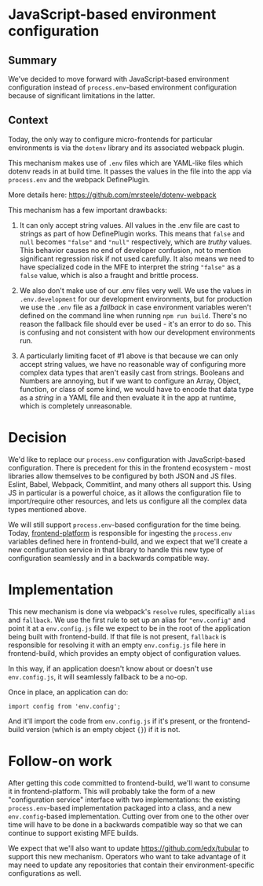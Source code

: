 # JavaScript-based environment configuration

## Summary

We've decided to move forward with JavaScript-based environment configuration instead of `process.env`-based environment configuration because of significant limitations in the latter.

## Context

Today, the only way to configure micro-frontends for particular environments is via the `dotenv` library and its associated webpack plugin.

This mechanism makes use of `.env` files which are YAML-like files which dotenv reads in at build time.  It passes the values in the file into the app via `process.env` and the webpack DefinePlugin.

More details here: https://github.com/mrsteele/dotenv-webpack

This mechanism has a few important drawbacks:

1. It can only accept string values.  All values in the .env file are cast to strings as part of how DefinePlugin works.  This means that `false` and `null` becomes `"false"` and `"null"` respectively, which are _truthy_ values.  This behavior causes no end of developer confusion, not to mention significant regression risk if not used carefully.  It also means we need to have specialized code in the MFE to interpret the string `"false"` as a `false` value, which is also a fraught and brittle process.

2. We also don't make use of our .env files very well.  We use the values in `.env.development` for our development environments, but for production we use the `.env` file as a _fallback_ in case environment variables weren't defined on the command line when running `npm run build`.  There's no reason the fallback file should ever be used - it's an error to do so.  This is confusing and not consistent with how our development environments run.

3. A particularly limiting facet of #1 above is that because we can only accept string values, we have no reasonable way of configuring more complex data types that aren't easily cast from strings.  Booleans and Numbers are annoying, but if we want to configure an Array, Object, function, or class of some kind, we would have to encode that data type as a _string_ in a YAML file and then evaluate it in the app at runtime, which is completely unreasonable.

# Decision

We'd like to replace our `process.env` configuration with JavaScript-based configuration.  There is precedent for this in the frontend ecosystem - most libraries allow themselves to be configured by both JSON and JS files.  Eslint, Babel, Webpack, Commitlint, and many others all support this.  Using JS in particular is a powerful choice, as it allows the configuration file to import/require other resources, and lets us configure all the complex data types mentioned above.

We will still support `process.env`-based configuration for the time being.  Today, [frontend-platform](https://github.com/edx/frontend-platform) is responsible for ingesting the `process.env` variables defined here in frontend-build, and we expect that we'll create a new configuration service in that library to handle this new type of configuration seamlessly and in a backwards compatible way.

# Implementation

This new mechanism is done via webpack's `resolve` rules, specifically `alias` and `fallback`.  We use the first rule to set up an alias for `"env.config"` and point it at a `env.config.js` file we expect to be in the root of the application being built with frontend-build.  If that file is not present, `fallback` is responsible for resolving it with an empty `env.config.js` file here in frontend-build, which provides an empty object of configuration values.

In this way, if an application doesn't know about or doesn't use `env.config.js`, it will seamlessly fallback to be a no-op.

Once in place, an application can do:

```
import config from 'env.config';
```

And it'll import the code from `env.config.js` if it's present, or the frontend-build version (which is an empty object `{}`) if it is not.

# Follow-on work

After getting this code committed to frontend-build, we'll want to consume it in frontend-platform.  This will probably take the form of a new "configuration service" interface with two implementations: the existing `process.env`-based implementation packaged into a class, and a new `env.config`-based implementation.  Cutting over from one to the other over time will have to be done in a backwards compatible way so that we can continue to support existing MFE builds.

We expect that we'll also want to update https://github.com/edx/tubular to support this new mechanism.  Operators who want to take advantage of it may need to update any repositories that contain their environment-specific configurations as well.
